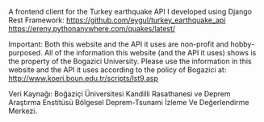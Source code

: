 A frontend client for the Turkey earthquake API I developed using Django Rest Framework:
https://github.com/eygul/turkey_earthquake_api  
https://ereny.pythonanywhere.com/quakes/latest/

Important: Both this website and the API it uses are non-profit and hobby-purposed. All of the information this website (and the API it uses) shows is the property of the Bogazici University. Please use the information in this website and the API it uses according to the policy of Bogazici at: http://www.koeri.boun.edu.tr/scripts/lst9.asp

Veri Kaynağı: Boğaziçi Üniversitesi Kandilli Rasathanesi ve Deprem Araştırma Enstitüsü Bölgesel Deprem-Tsunami İzleme Ve Değerlendirme Merkezi.
